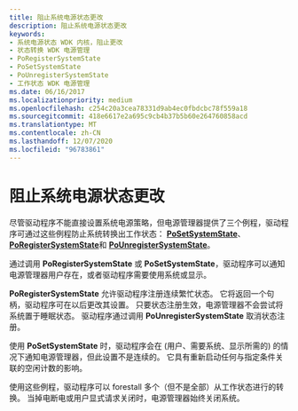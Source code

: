 ```yaml
---
title: 阻止系统电源状态更改
description: 阻止系统电源状态更改
keywords:
- 系统电源状态 WDK 内核，阻止更改
- 状态转换 WDK 电源管理
- PoRegisterSystemState
- PoSetSystemState
- PoUnregisterSystemState
- 工作状态 WDK 电源管理
ms.date: 06/16/2017
ms.localizationpriority: medium
ms.openlocfilehash: c254c20a3cea78331d9ab4ec0fbdcbc78f559a18
ms.sourcegitcommit: 418e6617e2a695c9cb4b37b5b60e264760858acd
ms.translationtype: MT
ms.contentlocale: zh-CN
ms.lasthandoff: 12/07/2020
ms.locfileid: "96783861"
---
```

# <a name="preventing-system-power-state-changes"></a>阻止系统电源状态更改





尽管驱动程序不能直接设置系统电源策略，但电源管理器提供了三个例程，驱动程序可通过这些例程防止系统转换出工作状态： [**PoSetSystemState**](/windows-hardware/drivers/ddi/wdm/nf-wdm-posetsystemstate)、 [**PoRegisterSystemState**](/windows-hardware/drivers/ddi/ntifs/nf-ntifs-poregistersystemstate)和 [**PoUnregisterSystemState**](/windows-hardware/drivers/ddi/ntifs/nf-ntifs-pounregistersystemstate)。

通过调用 **PoRegisterSystemState** 或 **PoSetSystemState**，驱动程序可以通知电源管理器用户存在，或者驱动程序需要使用系统或显示。

**PoRegisterSystemState** 允许驱动程序注册连续繁忙状态。 它将返回一个句柄，驱动程序可在以后更改其设置。 只要状态注册生效，电源管理器不会尝试将系统置于睡眠状态。 驱动程序通过调用 **PoUnregisterSystemState** 取消状态注册。

使用 **PoSetSystemState** 时，驱动程序会在 (用户、需要系统、显示所需的) 的情况下通知电源管理器，但此设置不是连续的。 它具有重新启动任何与指定条件关联的空闲计数的影响。

使用这些例程，驱动程序可以 forestall 多个（但不是全部）从工作状态进行的转换。 当掉电断电或用户显式请求关闭时，电源管理器始终关闭系统。

 

